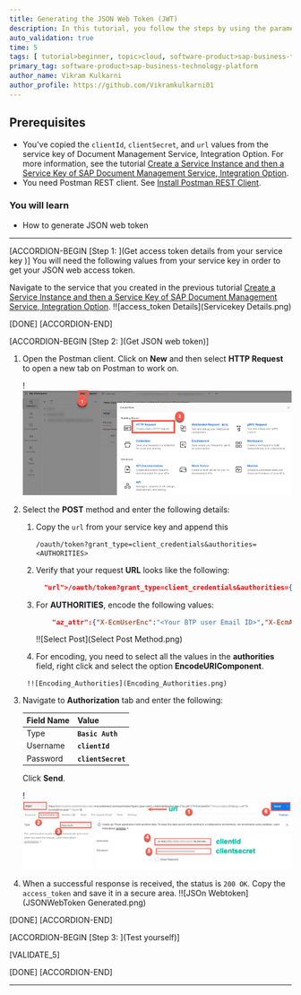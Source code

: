 ```yaml
---
title: Generating the JSON Web Token (JWT)
description: In this tutorial, you follow the steps by using the parameters from the service key of the Document Management Service, Integration Option instance to generate a JSON Web Token (JWT).
auto_validation: true
time: 5
tags: [ tutorial>beginner, topic>cloud, software-product>sap-business-technology-platform, software-product>sap-hana, software-product>sap-s-4hana, software-product>SAP Document Management Service; topic>Integration]
primary_tag: software-product>sap-business-technology-platform
author_name: Vikram Kulkarni
author_profile: https://github.com/Vikramkulkarni01
---
```


## Prerequisites
 - You've copied the `clientId`, `clientSecret`, and `url` values from the service key of Document Management Service, Integration Option. For more information, see the tutorial [Create a Service Instance and then a Service Key of SAP Document Management Service, Integration Option](btp-sdm-gwi-create-serviceinstance).
 - You need Postman REST client. See [Install Postman REST Client](api-tools-postman-install).

### You will learn
  - How to generate JSON web token

---

[ACCORDION-BEGIN [Step 1: ](Get access token details from your service key )]
You will need the following values from your service key in order to get your JSON web access token.

Navigate to the service that you created in the previous tutorial [Create a Service Instance and then a Service Key of SAP Document Management Service, Integration Option](btp-sdm-gwi-create-serviceinstance).
  !![access_token Details](Servicekey Details.png)

[DONE]
[ACCORDION-END]

[ACCORDION-BEGIN [Step 2: ](Get JSON web token)]

1. Open the Postman client. Click on **New** and then select **HTTP Request** to open a new tab on Postman to work on.

    !![Postman](NewPostman.png)

2. Select the **POST** method and enter the following details:

    1. Copy the `url` from your service key and append this

        ```
        /oauth/token?grant_type=client_credentials&authorities=<AUTHORITIES>
        ```
    2. Verify that your request **URL** looks like the following:

        ```JSON
          "url">/oauth/token?grant_type=client_credentials&authorities={"az_attr":{"X-EcmUserEnc":"abc@xyz.com","X-EcmAddPrincipals":"abc"
        ```

    3. For **AUTHORITIES**, encode the following values:

        ```JSON
            "az_attr":{"X-EcmUserEnc":"<Your BTP user Email ID>","X-EcmAddPrincipals":"<Your first name>"
        ```

        !![Select Post](Select Post Method.png)

      4. For encoding, you need to select all the values in the **authorities** field, right click and select the option **EncodeURIComponent**.

        !![Encoding_Authorities](Encoding_Authorities.png)


3. Navigate to **Authorization** tab and enter the following:

    |  Field Name     | Value
    |  :------------- | :-------------
    |  Type | **`Basic Auth`**
    |  Username | **`clientId`**
    |  Password | **`clientSecret`**

    Click **Send**.

    !![AuthorizationDetails](AuthorizationDetails.png)

4. When a successful response is received, the status is `200 OK`. Copy the  `access_token` and save it in a secure area.
  !![JSOn Webtoken](JSONWebToken Generated.png)


[DONE]
[ACCORDION-END]


[ACCORDION-BEGIN [Step 3: ](Test yourself)]

  [VALIDATE_5]

[DONE]
[ACCORDION-END]


---
